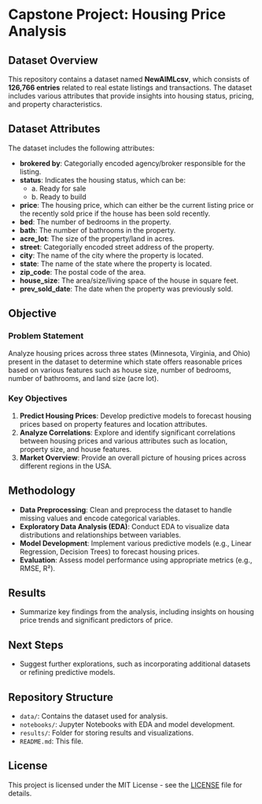 # Capstone Project: Housing Price Analysis

## Dataset Overview
This repository contains a dataset named **NewAIMLcsv**, which consists of **126,766 entries** related to real estate listings and transactions. The dataset includes various attributes that provide insights into housing status, pricing, and property characteristics.

## Dataset Attributes
The dataset includes the following attributes:

- **brokered by**: Categorially encoded agency/broker responsible for the listing.
- **status**: Indicates the housing status, which can be:
  - a. Ready for sale
  - b. Ready to build
- **price**: The housing price, which can either be the current listing price or the recently sold price if the house has been sold recently.
- **bed**: The number of bedrooms in the property.
- **bath**: The number of bathrooms in the property.
- **acre_lot**: The size of the property/land in acres.
- **street**: Categorially encoded street address of the property.
- **city**: The name of the city where the property is located.
- **state**: The name of the state where the property is located.
- **zip_code**: The postal code of the area.
- **house_size**: The area/size/living space of the house in square feet.
- **prev_sold_date**: The date when the property was previously sold.

## Objective
### Problem Statement
Analyze housing prices across three states (Minnesota, Virginia, and Ohio) present in the dataset to determine which state offers reasonable prices based on various features such as house size, number of bedrooms, number of bathrooms, and land size (acre lot).

### Key Objectives
1. **Predict Housing Prices**: Develop predictive models to forecast housing prices based on property features and location attributes.
2. **Analyze Correlations**: Explore and identify significant correlations between housing prices and various attributes such as location, property size, and house features.
3. **Market Overview**: Provide an overall picture of housing prices across different regions in the USA.

## Methodology
- **Data Preprocessing**: Clean and preprocess the dataset to handle missing values and encode categorical variables.
- **Exploratory Data Analysis (EDA)**: Conduct EDA to visualize data distributions and relationships between variables.
- **Model Development**: Implement various predictive models (e.g., Linear Regression, Decision Trees) to forecast housing prices.
- **Evaluation**: Assess model performance using appropriate metrics (e.g., RMSE, R²).

## Results
- Summarize key findings from the analysis, including insights on housing price trends and significant predictors of price.

## Next Steps
- Suggest further explorations, such as incorporating additional datasets or refining predictive models.

## Repository Structure
- `data/`: Contains the dataset used for analysis.
- `notebooks/`: Jupyter Notebooks with EDA and model development.
- `results/`: Folder for storing results and visualizations.
- `README.md`: This file.

## License
This project is licensed under the MIT License - see the [LICENSE](LICENSE) file for details.
